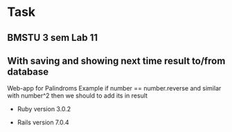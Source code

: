 # Task

## BMSTU 3 sem Lab 11
## With saving and showing next time result to/from database

Web-app for Palindroms
Example if number == number.reverse and similar with number^2 
then we should to add its in result

* Ruby version 3.0.2

* Rails version 7.0.4

